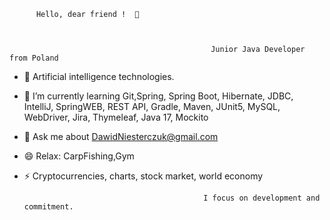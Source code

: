                    
		    
		  Hello, dear friend !  👋
		    
		    

                                                 Junior Java Developer from Poland



* 🔭 Artificial intelligence technologies.
* 🌱 I’m currently learning  Git,Spring, Spring Boot, Hibernate, JDBC, IntelliJ, SpringWEB, REST API, Gradle, Maven, JUnit5, MySQL, WebDriver, Jira, Thymeleaf, Java 17, Mockito
* 💬 Ask me about DawidNiesterczuk@gmail.com
* 😄 Relax: CarpFishing,Gym
* ⚡ Cryptocurrencies, charts, stock market, world economy

           
	                                          I focus on development and commitment.
   
